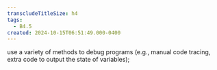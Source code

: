 ```yaml
---
transcludeTitleSize: h4
tags:
  - B4.5
created: 2024-10-15T06:51:49.000-0400
---
```

use a variety of methods to debug programs (e.g., manual code tracing, extra code to output the state of variables);